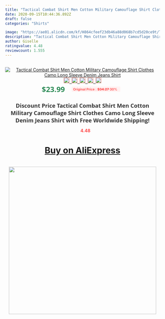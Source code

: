 ```yaml
---
title: "Tactical Combat Shirt Men Cotton Military Camouflage Shirt Clothes Camo Long Sleeve Denim Jeans Shirt"
date: 2020-09-15T10:44:36.892Z
draft: false
categories: "Shirts"

image: "https://ae01.alicdn.com/kf/H864cfeef23db46a88d068b7cd5d20ce9t/Tactical-Combat-Shirt-Men-Cotton-Military-Camouflage-Shirt-Clothes-Camo-Long-Sleeve-Denim-Jeans-Shirt.jpg"
description: "Tactical Combat Shirt Men Cotton Military Camouflage Shirt Clothes Camo Long Sleeve Denim Jeans Shirt"
author: Giselle
ratingvalue: 4.48
reviewcount: 1.555
---
```

<br>
<div style="text-align: center;">
<a href="https://s.click.aliexpress.com/e/_ADvKB3" target="_blank" rel="nofollow noopener noreferrer"><img alt="Tactical Combat Shirt Men Cotton Military Camouflage Shirt Clothes Camo Long Sleeve Denim Jeans Shirt" class="magnifier-image" src="https://ae01.alicdn.com/kf/H864cfeef23db46a88d068b7cd5d20ce9t/Tactical-Combat-Shirt-Men-Cotton-Military-Camouflage-Shirt-Clothes-Camo-Long-Sleeve-Denim-Jeans-Shirt.jpg_640x640.jpg">
<br>
<img style="border:1px solid salmon" src="https://ae01.alicdn.com/kf/H864cfeef23db46a88d068b7cd5d20ce9t/Tactical-Combat-Shirt-Men-Cotton-Military-Camouflage-Shirt-Clothes-Camo-Long-Sleeve-Denim-Jeans-Shirt.jpg_120x120.jpg">&nbsp;&nbsp;<img style="border:1px solid salmon" src="https://ae01.alicdn.com/kf/H423f62ab0ee2490c95155026bc645ddbi/Tactical-Combat-Shirt-Men-Cotton-Military-Camouflage-Shirt-Clothes-Camo-Long-Sleeve-Denim-Jeans-Shirt.jpg_120x120.jpg">&nbsp;&nbsp;<img style="border:1px solid salmon" src="https://ae01.alicdn.com/kf/Hf06b45054f394f33bf8c0370939fb1a7V/Tactical-Combat-Shirt-Men-Cotton-Military-Camouflage-Shirt-Clothes-Camo-Long-Sleeve-Denim-Jeans-Shirt.jpg_120x120.jpg">&nbsp;&nbsp;<img style="border:1px solid salmon" src="https://ae01.alicdn.com/kf/H1ef4dbdfd8e3439088eaabe9172cac4dE/Tactical-Combat-Shirt-Men-Cotton-Military-Camouflage-Shirt-Clothes-Camo-Long-Sleeve-Denim-Jeans-Shirt.jpg_120x120.jpg">&nbsp;&nbsp;<img style="border:1px solid salmon" src="https://ae01.alicdn.com/kf/H1850b02bf92443108104a048988a73b8a/Tactical-Combat-Shirt-Men-Cotton-Military-Camouflage-Shirt-Clothes-Camo-Long-Sleeve-Denim-Jeans-Shirt.jpg_120x120.jpg"></a></div><br0>
<div style="text-align: center;"><span style="background-color: white; border: 0px; box-sizing: border-box; color: seagreen; display: inline-block; font-family: &quot;open sans&quot; , &quot;arial&quot; , &quot;helvetica&quot; , sans-serif , &quot;heiti&quot;; font-size: 24px; font-stretch: inherit; font-weight: 700; line-height: inherit; margin: 0px 10px 0px 0px; padding: 0px; vertical-align: middle;">$23.99 </span>
<span style="background: rgb(255 , 241 , 241); border-radius: 3px; border: 0px; box-sizing: border-box; color: #ff4747; display: inline-block; font-family: inherit; font-size: 12px; font-stretch: inherit; font-style: inherit; font-variant: inherit; font-weight: 600; line-height: inherit; margin: 0px; padding: 2px 5px; transform: scale(0.9); vertical-align: middle;">Original Price : <b style="text-decoration: line-through;">$34.27 </b> 30%&nbsp;&nbsp;</span></div>
<h1 style="color: #333333; display: inline-block; font-family: &quot;open sans&quot; , &quot;arial&quot; , &quot;helvetica&quot; , sans-serif , &quot;heiti&quot;; font-size: 18px; font-stretch: inherit; font-weight: 700; text-align: center;">Discount Price Tactical Combat Shirt Men Cotton Military Camouflage Shirt Clothes Camo Long Sleeve Denim Jeans Shirt with Free Worldwide Shipping!</h1>
<div style="color: #ff4747; text-align: center;">
<img src="https://4.bp.blogspot.com/-M0ZcTcb-5uY/XleCXlxnR4I/AAAAAAAAAEc/OrjgMkXV1oMQFaCRZj5HQwOCBcu3w1FegCPcBGAYYCw/s1600/star.png" style="height: 15px;">&nbsp;<b>4.48</b></div>
<div class="button_cont" align="center"><a class="buynow_a" href="https://s.click.aliexpress.com/e/_ADvKB3" target="_blank" rel="nofollow noopener noreferrer"><H1>Buy on AliExpress</H1></a></div><br>
<div class="separator" style="clear: both; text-align: center;">
<img src="https://lh3.googleusercontent.com/-pTy5HemUv9M/XlePHvY0dAI/AAAAAAAAAE4/0nX5iRUoIWY8eMW9Dpxeirr157OZliDIgCLcBGAsYHQ/s1600/badge.gif" width="480">
</div>
